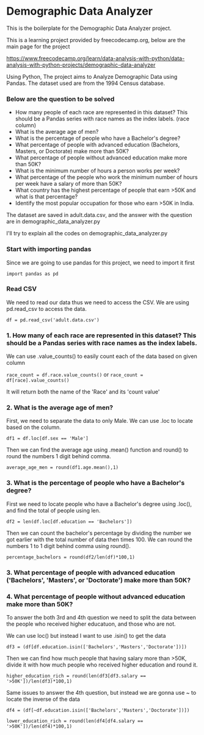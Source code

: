 # Demographic Data Analyzer

This is the boilerplate for the Demographic Data Analyzer project. 

This is a learning project provided by freecodecamp.org, below are the main page for the project

https://www.freecodecamp.org/learn/data-analysis-with-python/data-analysis-with-python-projects/demographic-data-analyzer


Using Python, The project aims to Analyze Demographic Data using Pandas. The dataset used are from the 1994 Census database.

### Below are the question to be solved

- How many people of each race are represented in this dataset? This should be a Pandas series with race names as the index labels. (race column)
- What is the average age of men?
- What is the percentage of people who have a Bachelor's degree?
- What percentage of people with advanced education (Bachelors, Masters, or Doctorate) make more than 50K?
- What percentage of people without advanced education make more than 50K?
- What is the minimum number of hours a person works per week?
- What percentage of the people who work the minimum number of hours per week have a salary of more than 50K?
- What country has the highest percentage of people that earn >50K and what is that percentage?
- Identify the most popular occupation for those who earn >50K in India.

The dataset are saved in adult.data.csv, and the answer with the question are in demographic_data_analyzer.py

I'll try to explain all the codes on demographic_data_analyzer.py

### Start with importing pandas

Since we are going to use pandas for this project, we need to import it first

`import pandas as pd`

### Read CSV

We need to read our data thus we need to access the CSV. We are using pd.read_csv to access the data.

`df = pd.read_csv('adult.data.csv')`

### 1. How many of each race are represented in this dataset? This should be a Pandas series with race names as the index labels.

We can use .value_counts() to easily count each of the data based on given column
    
`race_count = df.race.value_counts()` or `race_count = df[race].value_counts()`

It will return both the name of the 'Race' and its 'count value'

### 2.  What is the average age of men?

First, we need to separate the data to only Male. We can use .loc to locate based on the column.

`df1 = df.loc[df.sex == 'Male']`

Then we can find the average age using .mean() function and round() to round the numbers 1 digit behind comma.
    
`average_age_men = round(df1.age.mean(),1)`

### 3. What is the percentage of people who have a Bachelor's degree?
    
First we need to locate people who have a Bachelor's degree using .loc(), and find the total of people using len.

`df2 = len(df.loc[df.education == 'Bachelors'])`

Then we can count the bachelor's percentage by dividing the number we got earlier with the total number of data then times 100. We can round the numbers 1 to 1 digit behind comma using round().
    
`percentage_bachelors = round(df2/len(df)*100,1)`


### 3. What percentage of people with advanced education ('Bachelors', 'Masters', or 'Doctorate') make more than 50K?
### 4. What percentage of people without advanced education make more than 50K?

To answer the both 3rd and 4th question we need to split the data between the people who received higher educatuon, and those who are not.

We can use loc() but instead I want to use .isin() to get the data
    
`df3 = (df[df.education.isin(['Bachelors','Masters','Doctorate'])])`

Then we can find how much people that having salary more than >50K, divide it with how much people who received higher education and round it.
    
`higher_education_rich = round(len(df3[df3.salary == '>50K'])/len(df3)*100,1)`
    
Same issues to answer the 4th question, but instead we are gonna use ~ to locate the inverse of the data
    
`df4 = (df[~df.education.isin(['Bachelors','Masters','Doctorate'])])`

`lower_education_rich = round(len(df4[df4.salary == '>50K'])/len(df4)*100,1)`








